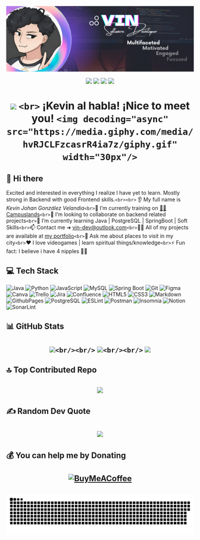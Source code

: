 <div id="header" align="center">
  <img decoding="async" src="./assets/Github_banner.png" width="1000"/>

  [![](https://img.shields.io/badge/Discord-7289DA?style=for-the-badge&logo=discord&logoColor=white&labelColor=4752C4&color=4752C4)](https://discordapp.com/users/356763345283710986)
  [![](https://img.shields.io/badge/LinkedIn-0077B5?style=for-the-badge&logo=linkedin&logoColor=white)](https://www.linkedin.com/in/kejogodev/)
  [![](https://img.shields.io/badge/stackoverflow-C45F0E?style=for-the-badge&logo=stackoverflow&logoColor=white&labelColor=C45F0E&color=C45F0E)](https://stackoverflow.com/users/26126865/kejogo-dev)
  [![](https://img.shields.io/badge/Página_Web-yelow?style=for-the-badge&logo=icloud&logoColor=white)](https://kevinjgv.github.io/KevinJGV/)

</div>

<h1 align="center">

  [![](https://visitcount.itsvg.in/api?id=KevinJGV&icon=5&color=8)](https://visitcount.itsvg.in)
  `<br>`
  ¡Kevin al habla! ¡Nice to meet you!
  `<img decoding="async" src="https://media.giphy.com/media/hvRJCLFzcasrR4ia7z/giphy.gif" width="30px"/>`

</h1>

## 💫 Hi there

Excited and interested in everything I realize I have yet to learn. Mostly strong in Backend with good Frontend skills.`<br><br>`
👂 My full name is *Kevin Johan González Velandia*`<br>`🔭 I’m currently training on [🧑‍🚀Campuslands](https://www.linkedin.com/company/campuslands/)`<br>`👯 I’m looking to collaborate on backend related projects`<br>`🌱 I’m currently learning Java | PostgreSQL | SpringBoot | Soft Skills`<br>`📫 Contact me ➜ [vin-dev@outlook.com](mailto:vin-dev@outlook.com)`<br>`👨‍💻 All of my projects are available at [my portfolio](https://kevinjgv.github.io/KevinJGV/)`<br>`💬 Ask me about places to visit in my city`<br>`❤️ I love videogames | learn spiritual things/knowledge`<br>`⚡ Fun fact: I believe i have 4 nipples 🫣🌰

<!-- ### 🎧 What am i listening now?
[![Spotify](spotify-readme-8vvrd1fn5-kevinjgvs-projects.vercel.app)](https://open.spotify.com/user/22xnxi2j2d3vra2qhozf3bzsa) -->

## 💻 Tech Stack

![Java](https://img.shields.io/badge/Java-ed212a?style=flat&logo=CoffeeScript&logoColor=white) ![Python](https://img.shields.io/badge/Python-3670A0?style=flat&logo=python&logoColor=ffdd54) ![JavaScript](https://img.shields.io/badge/JavaScript-%23323330.svg?style=flat&logo=javascript&logoColor=%23F7DF1E) ![MySQL](https://img.shields.io/badge/MySQL-4479A1.svg?style=flat&logo=mysql&logoColor=white) ![Spring Boot](https://img.shields.io/badge/Spring_Boot-72b544?style=flat&logo=springboot&logoColor=white) ![Git](https://img.shields.io/badge/Git-%23F05033.svg?style=flat&logo=git&logoColor=white) ![Figma](https://img.shields.io/badge/Figma-%23F24E1E.svg?style=flat&logo=figma&logoColor=white) ![Canva](https://img.shields.io/badge/Canva-%2300C4CC.svg?style=flat&logo=Canva&logoColor=white) ![Trello](https://img.shields.io/badge/Trello-%230052CC.svg?style=flat&logo=trello&logoColor=white) ![Jira](https://img.shields.io/badge/Jira-%230A0FFF.svg?style=flat&logo=jira&logoColor=white) ![Confluence](https://img.shields.io/badge/Confluence-%23172BF4.svg?style=flat&logo=confluence&logoColor=white) ![HTML5](https://img.shields.io/badge/HTML5-%23E34F26.svg?style=flat&logo=html5&logoColor=white) ![CSS3](https://img.shields.io/badge/CSS3-%231572B6.svg?style=flat&logo=css3&logoColor=white) ![Markdown](https://img.shields.io/badge/MarkDown-%23000000.svg?style=flat&logo=markdown&logoColor=white) ![GithubPages](https://img.shields.io/badge/Github%20Pages-121013?style=flat&logo=github&logoColor=white) ![PostgreSQL](https://img.shields.io/badge/PostgreSQL-142a38?style=flat&logo=PostgreSQL&logoColor=white) ![ESLint](https://img.shields.io/badge/ESLint-4B3263?style=flat&logo=eslint&logoColor=white) ![Postman](https://img.shields.io/badge/Postman-FF6C37?style=flat&logo=postman&logoColor=white) ![Insomnia](https://img.shields.io/badge/Insomnia-5b07cf?style=flat&logo=Insomnia&logoColor=white) ![Notion](https://img.shields.io/badge/Notion-%23000000.svg?style=flat&logo=notion&logoColor=white) ![SonarLint](https://img.shields.io/badge/SonarLint-CB2029?style=flat&logo=SONARLINT&logoColor=white)

## 📊 GitHub Stats

<h2 align="center">

  ![](https://github-readme-stats.vercel.app/api/top-langs/?username=KevinJGV&theme=dracula&hide_border=false&include_all_commits=true&count_private=false&layout=compact)`<br/><br/>`
  ![](https://github-readme-stats.vercel.app/api?username=KevinJGV&theme=dracula&hide_border=false&include_all_commits=true&count_private=false)`<br/><br/>`
  ![](https://github-readme-streak-stats.herokuapp.com/?user=KevinJGV&theme=dracula&hide_border=false)

</h2>

## 🔝 Top Contributed Repo

<h2 align="center">

  ![](https://github-contributor-stats.vercel.app/api?username=KevinJGV&limit=5&theme=dracula&combine_all_yearly_contributions=true)

</h2>

## ✍️ Random Dev Quote

<h2 align="center">

  ![](https://quotes-github-readme.vercel.app/api?type=horizontal&theme=radical)

</h2>

## 💰 You can help me by Donating

<h2 align="center">

  [![BuyMeACoffee](https://img.shields.io/badge/Buy%20Me%20a%20Coffee-ffdd00?style=for-the-badge&logo=buy-me-a-coffee&logoColor=black)](https://buymeacoffee.com/kejogo.dev)

</h2>
<h2 align="center">
 <img width="1000" src="assets/snake-contributions.svg" alt="snake"/>
</h2>
